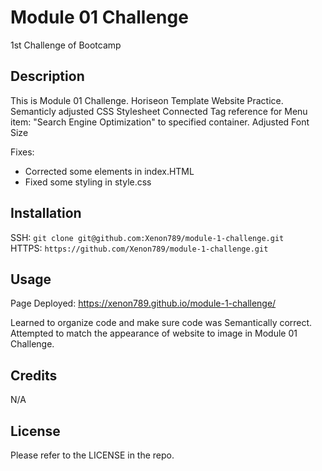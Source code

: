 # Module 01 Challenge
1st Challenge of Bootcamp

## Description

This is Module 01 Challenge. Horiseon Template Website Practice.
Semanticly adjusted CSS Stylesheet
Connected Tag reference for Menu item: "Search Engine Optimization" to specified container.
Adjusted Font Size

Fixes:
- Corrected some elements in index.HTML
- Fixed some styling in style.css


## Installation

SSH: `git clone git@github.com:Xenon789/module-1-challenge.git` </br>
HTTPS: `https://github.com/Xenon789/module-1-challenge.git`

## Usage

Page Deployed: https://xenon789.github.io/module-1-challenge/

Learned to organize code and make sure code was Semantically correct. 
Attempted to match the appearance of website to image in Module 01 Challenge.

## Credits

N/A

## License

Please refer to the LICENSE in the repo.

